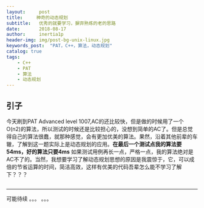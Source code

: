 ```yaml
---
layout:     post
title:     神奇的动态规划
subtitle:   优秀的就要学习，摒弃熟练的老的思路
date:       2018-08-17
author:     inertia1p
header-img: img/post-bg-unix-linux.jpg
keywords_post:  "PAT，C++，算法，动态规划"
catalog: true
tags:
    - C++
    - PAT
    - 算法
    - 动态规划
---
```


## 引子

今天刷到PAT Advanced level 1007,AC的还比较快，但是做的时候用了一个O(n2)的算法，所以测试的时候还是比较担心的，没想到简单的AC了。但是总觉得自己的算法很蠢，就那种感觉，会有更加优美的算法。果然，沿着其他前辈的车辙，了解到这一题实际上是动态规划的应用。**在最后一个测试点我的算法要54ms，好的算法只要4ms** 如果测试用例再长一点，严格一点，我的算法绝对是AC不了的。当然，我想要学习了解动态规划思想的原因是我震惊于，它，可以成倍的节省运算的时间，简洁高效，这样有优美的代码吾辈怎么能不学习了解下？？？

##

---

可能待续 。。。   。。。

